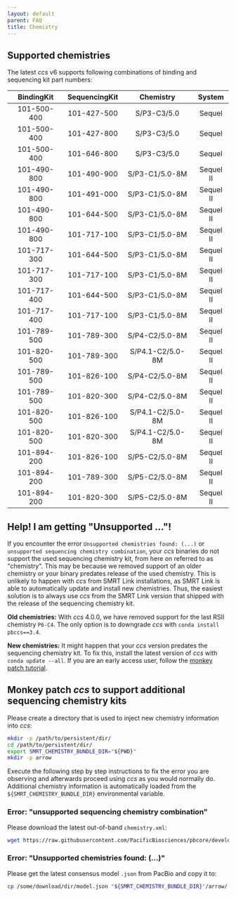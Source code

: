 ```yaml
---
layout: default
parent: FAQ
title: Chemistry
---
```

## Supported chemistries
The latest _ccs_ v6 supports following combinations of binding and
sequencing kit part numbers:

| BindingKit  | SequencingKit |    Chemistry     |  System   |
| :---------: | :-----------: | :--------------: | :-------: |
| 101-500-400 |  101-427-500  | S/P3-C3/5.0      | Sequel    |
| 101-500-400 |  101-427-800  | S/P3-C3/5.0      | Sequel    |
| 101-500-400 |  101-646-800  | S/P3-C3/5.0      | Sequel    |
| 101-490-800 |  101-490-900  | S/P3-C1/5.0-8M   | Sequel II |
| 101-490-800 |  101-491-000  | S/P3-C1/5.0-8M   | Sequel II |
| 101-490-800 |  101-644-500  | S/P3-C1/5.0-8M   | Sequel II |
| 101-490-800 |  101-717-100  | S/P3-C1/5.0-8M   | Sequel II |
| 101-717-300 |  101-644-500  | S/P3-C1/5.0-8M   | Sequel II |
| 101-717-300 |  101-717-100  | S/P3-C1/5.0-8M   | Sequel II |
| 101-717-400 |  101-644-500  | S/P3-C1/5.0-8M   | Sequel II |
| 101-717-400 |  101-717-100  | S/P3-C1/5.0-8M   | Sequel II |
| 101-789-500 |  101-789-300  | S/P4-C2/5.0-8M   | Sequel II |
| 101-820-500 |  101-789-300  | S/P4.1-C2/5.0-8M | Sequel II |
| 101-789-500 |  101-826-100  | S/P4-C2/5.0-8M   | Sequel II |
| 101-789-500 |  101-820-300  | S/P4-C2/5.0-8M   | Sequel II |
| 101-820-500 |  101-826-100  | S/P4.1-C2/5.0-8M | Sequel II |
| 101-820-500 |  101-820-300  | S/P4.1-C2/5.0-8M | Sequel II |
| 101-894-200 |  101-826-100  | S/P5-C2/5.0-8M   | Sequel II |
| 101-894-200 |  101-789-300  | S/P5-C2/5.0-8M   | Sequel II |
| 101-894-200 |  101-820-300  | S/P5-C2/5.0-8M   | Sequel II |

## Help! I am getting "Unsupported ..."!
If you encounter the error `Unsupported chemistries found: (...)` or
`unsupported sequencing chemistry combination`, your _ccs_ binaries do not
support the used sequencing chemistry kit, from here on referred to as "chemistry".
This may be because we removed support of an older chemistry or your binary predates
release of the used chemistry.
This is unlikely to happen with _ccs_ from SMRT Link installations, as SMRT Link
is able to automatically update and install new chemistries.
Thus, the easiest solution is to always use _ccs_ from the SMRT Link version that
shipped with the release of the sequencing chemistry kit.

**Old chemistries:**
With _ccs_ 4.0.0, we have removed support for the last RSII chemistry `P6-C4`.
The only option is to downgrade _ccs_ with `conda install pbccs==3.4`.

**New chemistries:**
It might happen that your _ccs_ version predates the sequencing chemistry kit.
To fix this, install the latest version of _ccs_ with `conda update --all`.
If you are an early access user, follow the [monkey patch tutorial](/faq/chemistry#monkey-patch-ccs-to-support-additional-sequencing-chemistry-kits).

## Monkey patch _ccs_ to support additional sequencing chemistry kits
Please create a directory that is used to inject new chemistry information
into _ccs_:

```sh
mkdir -p /path/to/persistent/dir/
cd /path/to/persistent/dir/
export SMRT_CHEMISTRY_BUNDLE_DIR="${PWD}"
mkdir -p arrow
```

Execute the following step by step instructions to fix the error you are observing
and afterwards proceed using _ccs_ as you would normally do. Additional chemistry
information is automatically loaded from the `${SMRT_CHEMISTRY_BUNDLE_DIR}`
environmental variable.

### Error: "unsupported sequencing chemistry combination"
Please download the latest out-of-band `chemistry.xml`:

```sh
wget https://raw.githubusercontent.com/PacificBiosciences/pbcore/develop/pbcore/chemistry/resources/mapping.xml -O "${SMRT_CHEMISTRY_BUNDLE_DIR}"/chemistry.xml
```

### Error: "Unsupported chemistries found: (...)"
Please get the latest consensus model `.json` from PacBio and
copy it to:

```sh
cp /some/download/dir/model.json "${SMRT_CHEMISTRY_BUNDLE_DIR}"/arrow/
```
